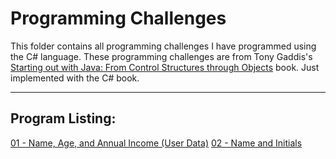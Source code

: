 # Programming Challenges

This folder contains all programming challenges I have programmed using the C# language. These programming challenges are from Tony Gaddis's [Starting out with Java: From Control Structures through Objects](https://www.amazon.com/Starting-Out-Java-Structures-Computer/dp/0134802217/ref=sr_1_3?crid=11ANLMEEU8F2M&keywords=Tony+Gaddis&qid=1683395849&sprefix=tony+gaddi%2Caps%2C100&sr=8-3&ufe=app_do%3Aamzn1.fos.f5122f16-c3e8-4386-bf32-63e904010ad0) book. Just implemented with the C# book.

---

## Program Listing:

[01 - Name, Age, and Annual Income (User Data)](https://github.com/Thesnowmanndev/CSharp-Education/tree/main/Programming-Challenges/Console/App%2001%20-%20User%20Data)
[02 - Name and Initials](https://github.com/Thesnowmanndev/CSharp-Education/tree/main/Programming-Challenges/Console/App%2002%20-%20Name%20and%20Initials)